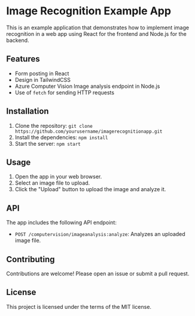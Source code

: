 # Image Recognition Example App

This is an example application that demonstrates how to implement image recognition in a web app using React for the frontend and Node.js for the backend.

## Features

- Form posting in React
- Design in TailwindCSS
- Azure Computer Vision Image analysis endpoint in Node.js
- Use of `fetch` for sending HTTP requests

## Installation

1. Clone the repository: `git clone https://github.com/yourusername/imagerecognitionapp.git`
2. Install the dependencies: `npm install`
3. Start the server: `npm start`

## Usage

1. Open the app in your web browser.
2. Select an image file to upload.
3. Click the "Upload" button to upload the image and analyze it.

## API

The app includes the following API endpoint:

- `POST /computervision/imageanalysis:analyze`: Analyzes an uploaded image file.

## Contributing

Contributions are welcome! Please open an issue or submit a pull request.

## License

This project is licensed under the terms of the MIT license.
